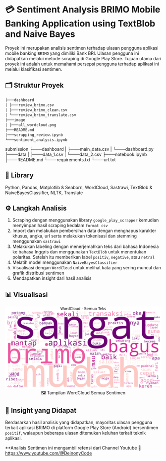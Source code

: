 # 💳 Sentiment Analysis BRIMO Mobile Banking Application using TextBlob and Naive Bayes

Proyek ini merupakan analisis sentimen terhadap ulasan pengguna aplikasi mobile banking `BRIMO` yang dimiliki Bank BRI.
Ulasan pengguna ini didapatkan melalui metode scraping di Google Play Store. Tujuan utama dari proyek ini adalah untuk
memahami persepsi pengguna terhadap aplikasi ini melalui klasifikasi sentimen.

## 🗂️ Struktur Proyek
```
├───dashboard
| ├───review_brimo.csv
| ├───review_brimo_clean.csv
| └───review_brimo_translate.csv
├───image
| ├───all_wordcloud.png
├───README.md
|───scrapping_review.ipynb
└───sentiment_analysis.ipynb
```

submission
├───dashboard
| ├───main_data.csv
| └───dashboard.py
├───data
| ├───data_1.csv
| └───data_2.csv
├───notebook.ipynb
├───README.md
└───requirements.txt
└───url.txt

## 🧰 Library
Python, Pandas, Matplotlib & Seaborn, WordCloud, Sastrawi, TextBlob & NaiveBayesClassifier, NLTK, Translate

## ⚙️ Langkah Analisis
1. Scraping dengan menggunakan library `google_play_scrapper` kemudian menyimpan hasil scraping kedalam `format csv`
2. Import dan melakukan pembersihan data dengan menghapus karakter khusus, angka, url serta melakukan tokenisasi dan stemming menggunakan `sastrawi`
3. Melakukan labeling dengan menerjemahkan teks dari bahasa Indonesia ke bahasa Inggris dan menggunakan `TextBlob` untuk menentukan polaritas. Setelah itu memberikan label `positiv`, `negative`, atau `netral`
4. Melatih model menggunakan `NaiveBayesClassifier`
5. Visualisasi dengan `WordCloud` untuk melihat kata yang sering muncul dan grafik distribusi sentimen
6. Mendapatkan insight dari hasil analisis

## 📊 Visualisasi
<p align='center'>
  <img src='image/all_wordcloud.png'/>
  🖼️ Tampilan WordCloud Semua Sentimen

## 📌 Insight yang Didapat
Berdasarkan hasil analisis yang didapatkan, mayoritas ulasan pengguna terkait aplikasi BRIMO di platform Google Play Store (Android) bersentimen `positif`, walaupun beberapa ulasan ditemukan keluhan terkait teknik aplikasi.

**Analisis Sentimen ini mengambil refensi dari Channel Youtube  🔗 https://www.youtube.com/@DeinonyCode
